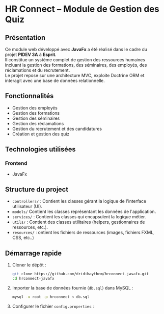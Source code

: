 # HR Connect – Module de Gestion des Quiz

## Présentation

Ce module web développé avec **JavaFx** a été réalisé dans le cadre du projet **PIDEV 3A** à **Esprit**.  
Il constitue un système complet de gestion des ressources humaines incluant la gestion des formations, des séminaires, des employés, des réclamations et du recrutement.  
Le projet repose sur une architecture MVC, exploite Doctrine ORM et interagit avec une base de données relationnelle.

## Fonctionnalités

- Gestion des employés
- Gestion des formations
- Gestion des séminaires
- Gestion des réclamations
- Gestion du recrutement et des candidatures
- Création et gestion des quiz

## Technologies utilisées

### Frontend
- JavaFx

## Structure du project

- `controllers/` :  Contient les classes gérant la logique de l'interface utilisateur (UI).
- `models/` Contient les classes représentant les données de l'application.
- `services/` : Contient les classes qui encapsulent la logique métier.
- `utils/` : Contient des classes utilitaires (helpers, gestionnaires de ressources, etc.).
- `resources/` : ontient les fichiers de ressources (images, fichiers FXML, CSS, etc..)

## Démarrage rapide

1. Cloner le dépôt :
   ```bash
   git clone https://github.com/dridihaythem/hrconnect-javafx.git
   cd hrconnect-javafx


2. Importer la base de données fournie (`db.sql`) dans MySQL :
   ```bash
   mysql -u root -p hrconnect < db.sql
   ```

3. Configurer le fichier `config.properties` :
 